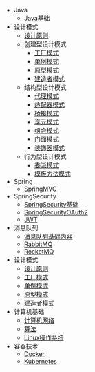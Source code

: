 - Java
  - [Java基础](docs/JavaSE.md)
- 设计模式
  - [设计原则](docs/设计模式/设计原则)
  - 创建型设计模式
    - [工厂模式](docs/设计模式/工厂模式)
    - [单例模式](docs/设计模式/单例模式)
    - [原型模式](docs/设计模式/原型模式)
    - [建造者模式](docs/设计模式/建造者模式)
  - 结构型设计模式
    - [代理模式](docs/设计模式/代理模式)
    - [适配器模式](docs/设计模式/适配器模式)
    - [桥接模式](docs/设计模式/桥接模式)
    - [享元模式](docs/设计模式/享元模式)
    - [组合模式](docs/设计模式/组合模式)
    - [门面模式](docs/设计模式/门面模式)
    - [装饰器模式](docs/设计模式/装饰器模式)
  - 行为型设计模式
    - [委派模式](docs/设计模式/委派模式)
    - [模板方法模式](docs/设计模式/模板方法模式)
- Spring
  - [SpringMVC](docs/SpringMVC.md)
- SpringSecurity
  - [SpringSecurity基础](docs/SpringSecurity/SpringSecurity.md)
  - [SpringSecurityOAuth2](docs/SpringSecurity/OAuth2.md)
  - [JWT](docs/SpringSecurity/JWT.md)
- 消息队列
  - [消息队列基础内容](docs/消息队列/MessageQueue.md)
  - [RabbitMQ](docs/消息队列/RabbitMQ.md)
  - [RocketMQ](docs/消息队列/RocketMQ.md)
- 设计模式
  - [设计原则](docs/设计模式/设计原则.md)
  - [工厂模式](docs/设计模式/设计模式.md)
  - [单例模式](docs/设计模式/单例模式.md)
  - [原型模式](docs/设计模式/原型模式.md)
  - [建造者模式](docs/设计模式/建造者模式.md)
- 计算机基础
  - [计算机网络](docs/Network.md)
  - [算法](docs/Algorithm.md)
  - [Linux操作系统](docs/Linux.md)
- 容器技术
  - [Docker](docs/容器/Docker.md)
  - [Kubernetes](docs/容器/Kubernetes.md)